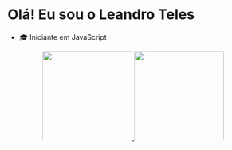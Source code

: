# Olá! Eu sou o Leandro Teles 

- 🎓 Iniciante em JavaScript 

<div align="center">
  <a href="https://github.com/LeandroTeles">
  <img height="180em" src="https://github-readme-stats.vercel.app/api?username=rafaballerini&show_icons=true&theme=dracula&include_all_commits=true&count_private=true"/>
  <img height="180em" src="https://github-readme-stats.vercel.app/api/top-langs/?username=rafaballerini&layout=compact&langs_count=7&theme=dracula"/>
</div>
